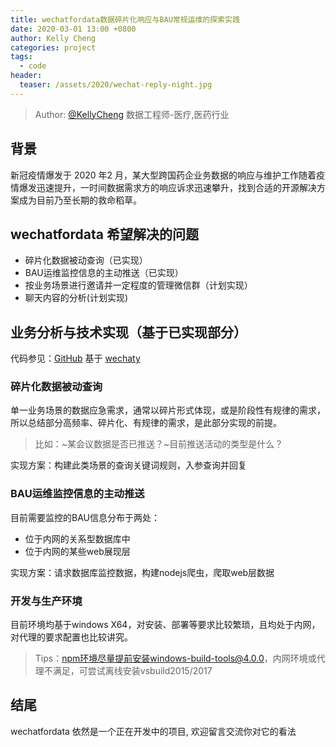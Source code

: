 ```yaml
---
title: wechatfordata数据碎片化响应与BAU常规运维的探索实践
date: 2020-03-01 13:00 +0800
author: Kelly Cheng
categories: project
tags:
  - code
header:
  teaser: /assets/2020/wechat-reply-night.jpg
---
```

<!-- markdownlint-disable -->

> Author: [@KellyCheng](https://github.com/hkenter) 数据工程师-医疗,医药行业

<!--more-->

## 背景

新冠疫情爆发于 2020 年2 月，某大型跨国药企业务数据的响应与维护工作随着疫情爆发迅速提升，一时间数据需求方的响应诉求迅速攀升，找到合适的开源解决方案成为目前乃至长期的救命稻草。

## wechatfordata 希望解决的问题

- 碎片化数据被动查询（已实现）
- BAU运维监控信息的主动推送（已实现）
- 按业务场景进行邀请并一定程度的管理微信群（计划实现）
- 聊天内容的分析(计划实现)

## 业务分析与技术实现（基于已实现部分）

代码参见：[GitHub](https://github.com/hkenter/wechatfordata)
基于 [wechaty](https://github.com/Chatie/wechaty)
### 碎片化数据被动查询 ###
单一业务场景的数据应急需求，通常以碎片形式体现，或是阶段性有规律的需求，所以总结部分高频率、碎片化、有规律的需求，是此部分实现的前提。

> 比如：~某会议数据是否已推送？~目前推送活动的类型是什么？

实现方案：构建此类场景的查询关键词规则，入参查询并回复

### BAU运维监控信息的主动推送 ###

目前需要监控的BAU信息分布于两处：
 - 位于内网的关系型数据库中
 - 位于内网的某些web展现层
 
实现方案：请求数据库监控数据，构建nodejs爬虫，爬取web层数据

### 开发与生产环境 ###

目前环境均基于windows X64，对安装、部署等要求比较繁琐，且均处于内网，对代理的要求配置也比较讲究。

> Tips：npm环境尽量提前安装windows-build-tools@4.0.0，内网环境或代理不满足，可尝试离线安装vsbuild2015/2017

 
## 结尾

wechatfordata 依然是一个正在开发中的项目, 欢迎留言交流你对它的看法
